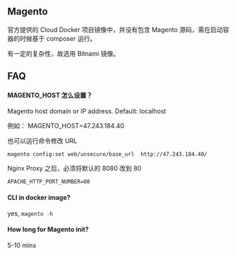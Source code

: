 ## Magento

官方提供的 Cloud Docker 项目镜像中，并没有包含 Magento 源码，需在启动容器的时候基于 composer 运行。

有一定的复杂性，故选用 Bitnami 镜像。

## FAQ

#### MAGENTO_HOST 怎么设置？

Magento host domain or IP address. Default: localhost

例如： MAGENTO_HOST=47.243.184.40

也可以运行命令修改 URL
```
magento config:set web/unsecure/base_url  http://47.243.184.40/
```

Nginx Proxy 之后，必须将默认的 8080 改到 80

```
APACHE_HTTP_PORT_NUMBER=80
```

#### CLI in docker image?

yes, `magento -h`

#### How long for Magento init?

5-10 mins 
